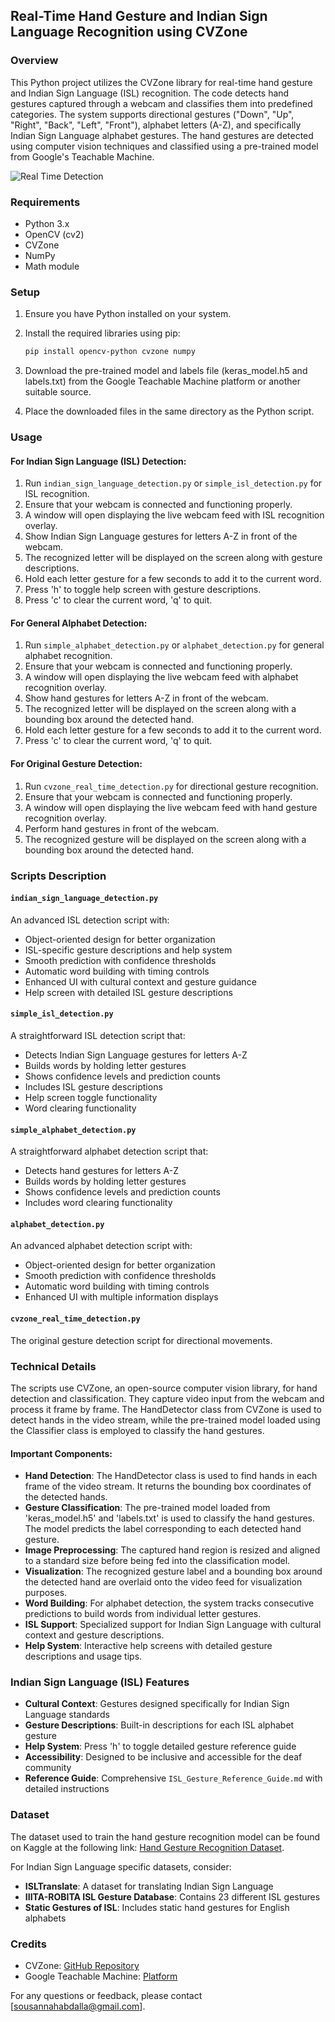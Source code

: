 ## Real-Time Hand Gesture and Indian Sign Language Recognition using CVZone

### Overview

This Python project utilizes the CVZone library for real-time hand gesture and Indian Sign Language (ISL) recognition. The code detects hand gestures captured through a webcam and classifies them into predefined categories. The system supports directional gestures ("Down", "Up", "Right", "Back", "Left", "Front"), alphabet letters (A-Z), and specifically Indian Sign Language alphabet gestures. The hand gestures are detected using computer vision techniques and classified using a pre-trained model from Google's Teachable Machine. 

![Real Time Detection](real-time-detection(cvzone).jpg)

### Requirements

- Python 3.x
- OpenCV (cv2)
- CVZone
- NumPy
- Math module

### Setup

1. Ensure you have Python installed on your system.
2. Install the required libraries using pip:

   ```bash
   pip install opencv-python cvzone numpy
   ```

3. Download the pre-trained model and labels file (keras_model.h5 and labels.txt) from the Google Teachable Machine platform or another suitable source.
4. Place the downloaded files in the same directory as the Python script.

### Usage

#### For Indian Sign Language (ISL) Detection:
1. Run `indian_sign_language_detection.py` or `simple_isl_detection.py` for ISL recognition.
2. Ensure that your webcam is connected and functioning properly.
3. A window will open displaying the live webcam feed with ISL recognition overlay.
4. Show Indian Sign Language gestures for letters A-Z in front of the webcam.
5. The recognized letter will be displayed on the screen along with gesture descriptions.
6. Hold each letter gesture for a few seconds to add it to the current word.
7. Press 'h' to toggle help screen with gesture descriptions.
8. Press 'c' to clear the current word, 'q' to quit.

#### For General Alphabet Detection:
1. Run `simple_alphabet_detection.py` or `alphabet_detection.py` for general alphabet recognition.
2. Ensure that your webcam is connected and functioning properly.
3. A window will open displaying the live webcam feed with alphabet recognition overlay.
4. Show hand gestures for letters A-Z in front of the webcam.
5. The recognized letter will be displayed on the screen along with a bounding box around the detected hand.
6. Hold each letter gesture for a few seconds to add it to the current word.
7. Press 'c' to clear the current word, 'q' to quit.

#### For Original Gesture Detection:
1. Run `cvzone_real_time_detection.py` for directional gesture recognition.
2. Ensure that your webcam is connected and functioning properly.
3. A window will open displaying the live webcam feed with hand gesture recognition overlay.
4. Perform hand gestures in front of the webcam.
5. The recognized gesture will be displayed on the screen along with a bounding box around the detected hand.

### Scripts Description

#### `indian_sign_language_detection.py`
An advanced ISL detection script with:
- Object-oriented design for better organization
- ISL-specific gesture descriptions and help system
- Smooth prediction with confidence thresholds
- Automatic word building with timing controls
- Enhanced UI with cultural context and gesture guidance
- Help screen with detailed ISL gesture descriptions

#### `simple_isl_detection.py`
A straightforward ISL detection script that:
- Detects Indian Sign Language gestures for letters A-Z
- Builds words by holding letter gestures
- Shows confidence levels and prediction counts
- Includes ISL gesture descriptions
- Help screen toggle functionality
- Word clearing functionality

#### `simple_alphabet_detection.py`
A straightforward alphabet detection script that:
- Detects hand gestures for letters A-Z
- Builds words by holding letter gestures
- Shows confidence levels and prediction counts
- Includes word clearing functionality

#### `alphabet_detection.py`
An advanced alphabet detection script with:
- Object-oriented design for better organization
- Smooth prediction with confidence thresholds
- Automatic word building with timing controls
- Enhanced UI with multiple information displays

#### `cvzone_real_time_detection.py`
The original gesture detection script for directional movements.

### Technical Details

The scripts use CVZone, an open-source computer vision library, for hand detection and classification. They capture video input from the webcam and process it frame by frame. The HandDetector class from CVZone is used to detect hands in the video stream, while the pre-trained model loaded using the Classifier class is employed to classify the hand gestures.

#### Important Components:

- **Hand Detection**: The HandDetector class is used to find hands in each frame of the video stream. It returns the bounding box coordinates of the detected hands.
- **Gesture Classification**: The pre-trained model loaded from 'keras_model.h5' and 'labels.txt' is used to classify the hand gestures. The model predicts the label corresponding to each detected hand gesture.
- **Image Preprocessing**: The captured hand region is resized and aligned to a standard size before being fed into the classification model.
- **Visualization**: The recognized gesture label and a bounding box around the detected hand are overlaid onto the video feed for visualization purposes.
- **Word Building**: For alphabet detection, the system tracks consecutive predictions to build words from individual letter gestures.
- **ISL Support**: Specialized support for Indian Sign Language with cultural context and gesture descriptions.
- **Help System**: Interactive help screens with detailed gesture descriptions and usage tips.

### Indian Sign Language (ISL) Features

- **Cultural Context**: Gestures designed specifically for Indian Sign Language standards
- **Gesture Descriptions**: Built-in descriptions for each ISL alphabet gesture
- **Help System**: Press 'h' to toggle detailed gesture reference guide
- **Accessibility**: Designed to be inclusive and accessible for the deaf community
- **Reference Guide**: Comprehensive `ISL_Gesture_Reference_Guide.md` with detailed instructions

### Dataset

The dataset used to train the hand gesture recognition model can be found on Kaggle at the following link: [Hand Gesture Recognition Dataset](https://www.kaggle.com/datasets/grassknoted/asl-alphabet).

For Indian Sign Language specific datasets, consider:
- **ISLTranslate**: A dataset for translating Indian Sign Language
- **IIITA-ROBITA ISL Gesture Database**: Contains 23 different ISL gestures
- **Static Gestures of ISL**: Includes static hand gestures for English alphabets

### Credits

- CVZone: [GitHub Repository](https://github.com/cvzone/cvzone)
- Google Teachable Machine: [Platform](https://teachablemachine.withgoogle.com/)

For any questions or feedback, please contact [sousannahabdalla@gmail.com].
